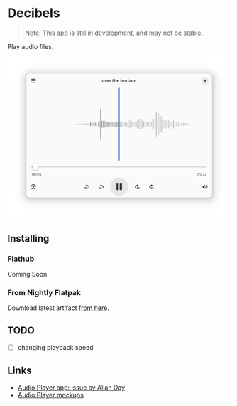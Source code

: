 # Decibels

> Note: This app is still in development, and may not be stable.

Play audio files.

![The main view of Decibels.](./data/screenshots/screenshot-1.png)

## Installing

### Flathub

Coming Soon

### From Nightly Flatpak

Download latest artifact [from here][artifact].

## TODO

- [ ] changing playback speed

## Links

- [Audio Player app: issue by Allan Day](https://gitlab.gnome.org/Teams/Design/app-mockups/-/issues/96)
- [Audio Player mockups](https://gitlab.gnome.org/Teams/Design/app-mockups/-/blob/master/audio-player/audio-player.png?ref_type=heads)

[artifact]: https://github.com/vixalien/decibels/actions/workflows/build-nightly.yml
